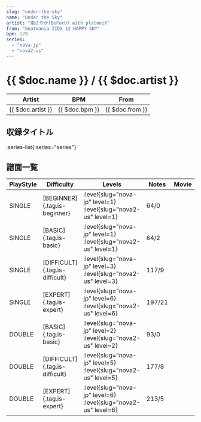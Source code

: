 ```yaml
---
slug: "under-the-sky"
name: "Under the Sky"
artist: "南さやか(BeForU) with platoniX"
from: "beatmania IIDX 12 HAPPY SKY"
bpm: 170
series:
  - "nova-jp"
  - "nova2-us"
---
```


# {{ $doc.name }} / {{ $doc.artist }}

|Artist|BPM|From|
|------|---|----|
|{{ $doc.artist }}|{{ $doc.bpm }}|{{ $doc.from }}|

## 収録タイトル

:series-list{:series="series"}

## 譜面一覧

|PlayStyle|Difficulty|Levels|Notes|Movie|
|---------|----------|------|-----|-----|
|SINGLE|[BEGINNER]{.tag.is-beginner}|<div class="field is-grouped is-grouped-multiline"> :level{slug="nova-jp" level=1} :level{slug="nova2-us" level=1}</div>|64/0||
|SINGLE|[BASIC]{.tag.is-basic}|<div class="field is-grouped is-grouped-multiline"> :level{slug="nova-jp" level=1} :level{slug="nova2-us" level=1}</div>|64/2||
|SINGLE|[DIFFICULT]{.tag.is-difficult}|<div class="field is-grouped is-grouped-multiline"> :level{slug="nova-jp" level=3} :level{slug="nova2-us" level=3}</div>|117/9||
|SINGLE|[EXPERT]{.tag.is-expert}|<div class="field is-grouped is-grouped-multiline"> :level{slug="nova-jp" level=6} :level{slug="nova2-us" level=6}</div>|197/21||
|DOUBLE|[BASIC]{.tag.is-basic}|<div class="field is-grouped is-grouped-multiline"> :level{slug="nova-jp" level=2} :level{slug="nova2-us" level=2}</div>|93/0||
|DOUBLE|[DIFFICULT]{.tag.is-difficult}|<div class="field is-grouped is-grouped-multiline"> :level{slug="nova-jp" level=5} :level{slug="nova2-us" level=5}</div>|177/8||
|DOUBLE|[EXPERT]{.tag.is-expert}|<div class="field is-grouped is-grouped-multiline"> :level{slug="nova-jp" level=6} :level{slug="nova2-us" level=6}</div>|213/5||
